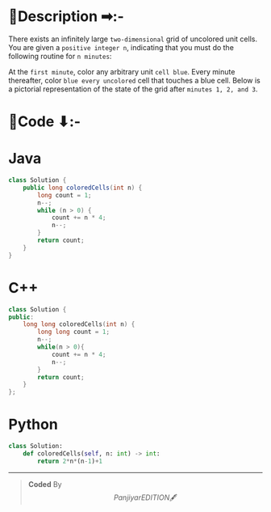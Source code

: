 # 📍Description ➡:-
<!-- Describe your first thoughts on how to solve this problem. -->
There exists an infinitely large `two-dimensional` grid of uncolored unit cells. You are given a `positive integer n`, indicating that you must do the following routine for `n minutes`:

At the `first minute`, color any arbitrary unit `cell blue`.
Every minute thereafter, color `blue every uncolored` cell that touches a blue cell.
Below is a pictorial representation of the state of the grid after `minutes 1, 2, and 3`.


# 📝Code ⬇:-


# Java
```java []
class Solution {
    public long coloredCells(int n) {
        long count = 1;
        n--;
        while (n > 0) {
            count += n * 4;
            n--;
        }
        return count;
    }
}

```

# C++
``` cpp []
class Solution {
public:
    long long coloredCells(int n) {
        long long count = 1;
        n--;
        while(n > 0){
            count += n * 4;
            n--;
        }
        return count;
    }
};
```

# Python
``` python []
class Solution:
    def coloredCells(self, n: int) -> int:
        return 2*n*(n-1)+1     
```

---

>    **Coded** By $$Panjiyar EDITION 🖋  $$

               
